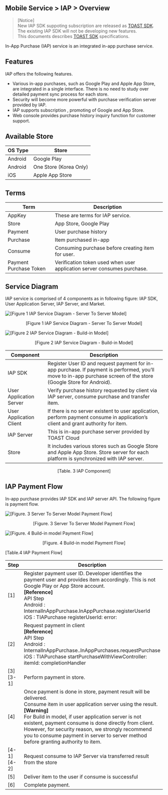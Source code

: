 ## Mobile Service > IAP > Overview


> [Notice]<br>
> New IAP SDK suppoting subscription are released as [TOAST SDK](http://docs.toast.com/ko/TOAST/ko/toast-sdk/overview/).<br>
> The existing IAP SDK will not be developing new features.<br>
> This documents describes [TOAST SDK](http://docs.toast.com/ko/TOAST/ko/toast-sdk/overview/) specifications.

In-App Purchase (IAP) service is an integrated in-app purchase service.

## Features

IAP offers the following features.

* Various in-app purchases, such as Google Play and Apple App Store, are integrated in a single interface. 
There is no need to study over detailed payment sync process for each store. 
* Security will become more powerful with purchase verification server provided by IAP. 
* IAP supports subscription , promoting of Google and App Store.
* Web console provides purchase history inquiry function for customer support.


## Available Store

| OS Type | Store |
| --- | --- |
| Android | Google Play |
| Android | One Store (Korea Only) |
| iOS | Apple App Store |



## Terms

| Term | Description |
| --- | --- |
| AppKey | These are terms for IAP service. |
| Store | App Store, Google Play |
| Payment | User purchase history |
| Purchase | Item purchased in-app |
| Consume | Consuming purchase before creating item for user. |
| Payment Purchase Token | Verification token used when user application server consumes purchase. |

## Service Diagram

IAP service is comprised of 4 components as in following figure: IAP SDK, User Application Server, IAP Server, and Market.

![[Figure 1 IAP Service Diagram - Server To Server Model]](http://static.toastoven.net/prod_iap/iap_n_1.png)
<center>[Figure 1 IAP Service Diagram - Server To Server Model]</center>

![[Figure 2 IAP Service Diagram - Build-in Model]](http://static.toastoven.net/prod_iap/iap_n_23.png)
<center>[Figure 2 IAP Service Diagram - Build-in Model]</center>

| Component | Description |
| ----- | --- |
| IAP SDK | Register User ID and request payment for in-app purchase. If payment is performed, you’ll move to in-app purchase screen of the store (Google Store for Android). |
| User Application Server | Verify purchase history requested by client via IAP server, consume purchase and transfer item. |
| User Application Client | If there is no server existent to user application, perform payment consume in application’s client and grant authority for item.  |
| IAP Server | This is in-app purchase server provided by TOAST Cloud|
| Store | It includes various stores such as Google Store and Apple App Store. Store server for each platform is synchronized with IAP server. |
<center>[Table. 3 IAP Component]</center>

## IAP Payment Flow

In-app purchase provides IAP SDK and IAP server API. The following figure is payment flow.

![[Figure. 3 Server To Server Model Payment Flow]](http://static.toastoven.net/prod_iap/iap_n_28.png)
<center>[Figure. 3 Server To Server Model Payment Flow]</center>

![[Figure. 4 Build-in model Payment Flow]](http://static.toastoven.net/prod_iap/iap_n_29.png)
<center>[Figure. 4 Build-in model Payment Flow]</center>

[Table.4 IAP Payment Flow]

| Step | Description |
| ---------- | ----------- |
| [1] | Register payment user ID. Developer identifies the payment user and provides item accordingly. This is not Google Play or App Store account.<br>**[Reference]** <br>API Step<br>Android : InternalInAppPurchase.InAppPurchase.registerUserId<br>iOS : TIAPurchase registerUserId: error: |
| [2] | Request payment in client<br>**[Reference]** <br>API Step<br>Android : InternalInAppPurchase..InAppPurchases.requestPurchase<br>iOS : TIAPurchase startPurchaseWithViewController: itemId: completionHandler |
| [3]<br>[3-1] | Perform payment in store. |
| [4] | Once payment is done in store, payment result will be delivered. <br>Consume item in user application server using the result.<br>**[Warning]** <br>For Build in model, if user application server is not existent, payment consume is done directly from client. However, for security reason, we strongly recommend you to consume payment in server to server method before granting authority to item.  |
| [4-1]<br>[4-2] | Request consume to IAP Server via transferred result from the store |
| [5] | Deliver item to the user if consume is successful |
| [6] | Complete payment. |

